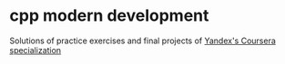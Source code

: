 # cpp modern development
Solutions of practice exercises and final projects of [Yandex's Coursera specialization](https://www.coursera.org/specializations/c-plus-plus-modern-development)
